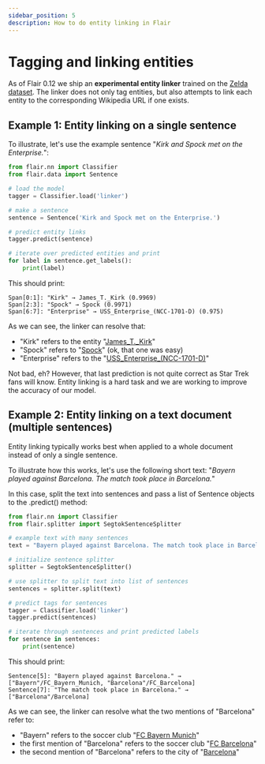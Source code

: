 ```yaml
---
sidebar_position: 5
description: How to do entity linking in Flair
---
```



# Tagging and linking entities

As of Flair 0.12 we ship an **experimental entity linker** trained on the [Zelda dataset](https://github.com/flairNLP/zelda). The linker does not only
tag entities, but also attempts to link each entity to the corresponding Wikipedia URL if one exists. 

## Example 1: Entity linking on a single sentence​

To illustrate, let's use the example sentence "_Kirk and Spock met on the Enterprise._":

```python
from flair.nn import Classifier
from flair.data import Sentence

# load the model
tagger = Classifier.load('linker')

# make a sentence
sentence = Sentence('Kirk and Spock met on the Enterprise.')

# predict entity links
tagger.predict(sentence)

# iterate over predicted entities and print
for label in sentence.get_labels():
    print(label)
```

This should print:
```console
Span[0:1]: "Kirk" → James_T._Kirk (0.9969)
Span[2:3]: "Spock" → Spock (0.9971)
Span[6:7]: "Enterprise" → USS_Enterprise_(NCC-1701-D) (0.975)
```

As we can see, the linker can resolve that:
- "Kirk" refers to the entity "[James_T._Kirk](https://en.wikipedia.org/wiki/James_T._Kirk)"
- "Spock" refers to "[Spock](https://en.wikipedia.org/wiki/Spock)" (ok, that one was easy)
- "Enterprise" refers to the "[USS_Enterprise_(NCC-1701-D)](https://en.wikipedia.org/wiki/USS_Enterprise_(NCC-1701-D))" 

 Not bad, eh? However, that last prediction is not quite correct as Star Trek fans will know. Entity linking is a hard task and we are working to improve the accuracy of our model.



## Example 2: Entity linking on a text document (multiple sentences)

Entity linking typically works best when applied to a whole document instead of only a single sentence.

To illustrate how this works, let's use the following short text: "_Bayern played against Barcelona. The match took place in Barcelona._"

In this case, split the text into sentences and pass a list of Sentence objects to the .predict() method:

```python
from flair.nn import Classifier
from flair.splitter import SegtokSentenceSplitter

# example text with many sentences
text = "Bayern played against Barcelona. The match took place in Barcelona."

# initialize sentence splitter
splitter = SegtokSentenceSplitter()

# use splitter to split text into list of sentences
sentences = splitter.split(text)

# predict tags for sentences
tagger = Classifier.load('linker')
tagger.predict(sentences)

# iterate through sentences and print predicted labels
for sentence in sentences:
    print(sentence)
```

This should print: 
```console
Sentence[5]: "Bayern played against Barcelona." → ["Bayern"/FC_Bayern_Munich, "Barcelona"/FC_Barcelona]
Sentence[7]: "The match took place in Barcelona." → ["Barcelona"/Barcelona]
```

As we can see, the linker can resolve what the two mentions of "Barcelona" refer to: 

- "Bayern" refers to the soccer club "[FC Bayern Munich](https://en.wikipedia.org/wiki/FC_Bayern_Munich)"
- the first mention of "Barcelona" refers to the soccer club "[FC Barcelona](https://en.wikipedia.org/wiki/FC_Barcelona)"
- the second mention of "Barcelona" refers to the city of "[Barcelona](https://en.wikipedia.org/wiki/Barcelona)"

